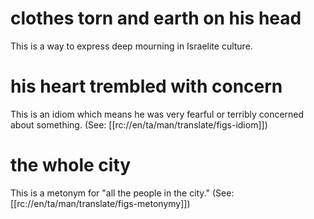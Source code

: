 # clothes torn and earth on his head

This is a way to express deep mourning in Israelite culture.

# his heart trembled with concern

This is an idiom which means he was very fearful or terribly concerned about something. (See: [[rc://en/ta/man/translate/figs-idiom]])

# the whole city

This is a metonym for "all the people in the city." (See: [[rc://en/ta/man/translate/figs-metonymy]])